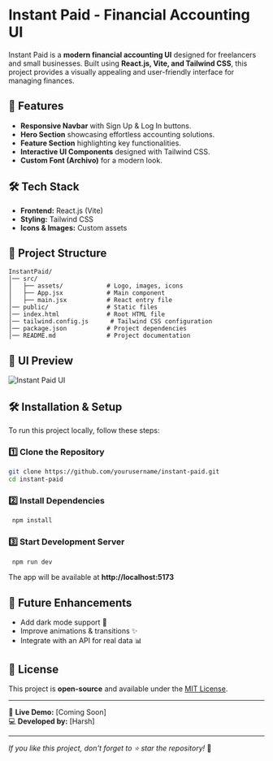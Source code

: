 # Instant Paid - Financial Accounting UI

Instant Paid is a **modern financial accounting UI** designed for freelancers and small businesses. Built using **React.js, Vite, and Tailwind CSS**, this project provides a visually appealing and user-friendly interface for managing finances.

## 🚀 Features
- **Responsive Navbar** with Sign Up & Log In buttons.
- **Hero Section** showcasing effortless accounting solutions.
- **Feature Section** highlighting key functionalities.
- **Interactive UI Components** designed with Tailwind CSS.
- **Custom Font (Archivo)** for a modern look.

## 🛠️ Tech Stack
- **Frontend:** React.js (Vite)
- **Styling:** Tailwind CSS
- **Icons & Images:** Custom assets

## 📂 Project Structure
```
InstantPaid/
│── src/
│   ├── assets/            # Logo, images, icons
│   ├── App.jsx            # Main component
│   ├── main.jsx           # React entry file
│── public/                # Static files
│── index.html             # Root HTML file
│── tailwind.config.js      # Tailwind CSS configuration
│── package.json           # Project dependencies
│── README.md              # Project documentation
```

## 🎨 UI Preview
![Instant Paid UI](src/assets/preview.png)

## 🛠️ Installation & Setup
To run this project locally, follow these steps:

### 1️⃣ Clone the Repository
```sh
git clone https://github.com/yourusername/instant-paid.git
cd instant-paid
```

### 2️⃣ Install Dependencies
```sh
 npm install
```

### 3️⃣ Start Development Server
```sh
 npm run dev
```
The app will be available at **http://localhost:5173**

## 🎯 Future Enhancements
- Add dark mode support 🌙
- Improve animations & transitions ✨
- Integrate with an API for real data 📊

## 📜 License
This project is **open-source** and available under the [MIT License](LICENSE).

---

🔗 **Live Demo:** [Coming Soon]  
💻 **Developed by:** [Harsh]

---

_If you like this project, don't forget to ⭐ star the repository!_ 🚀

